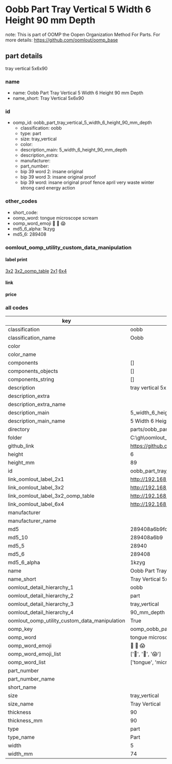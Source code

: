 # Oobb Part Tray Vertical 5 Width 6 Height 90 mm Depth  

note: This is part of OOMP the Oopen Organization Method For Parts. For more details: https://github.com/oomlout/oomp_base

##  part details
  



tray vertical 5x6x90



### name
* name: Oobb Part Tray Vertical 5 Width 6 Height 90 mm Depth
* name_short: Tray Vertical 5x6x90 
### id
* oomp_id: oobb_part_tray_vertical_5_width_6_height_90_mm_depth
  * classification: oobb
  * type: part
  * size: tray_vertical
  * color: 
  * description_main: 5_width_6_height_90_mm_depth
  * description_extra: 
  * manufacturer: 
  * part_number: 
  * bip 39 word 2: insane original
  * bip 39 word 3: insane original proof
  * bip 39 word: insane original proof fence april very waste winter strong card energy action

### other_codes
* short_code: 
* oomp_word: tongue microscope scream
* oomp_word_emoji :tongue: :microscope: :scream:
* md5_6_alpha: 1kzyg
* md5_6: 289408






### oomlout_oomp_utility_custom_data_manipulation
#### label print
[3x2](http://192.168.1.245:1112/?label=oomp%201kzyg)
[3x2_oomp_table](http://192.168.1.108:1112/?label=oomp%201kzyg)
[2x1](http://192.168.1.242:1112/?label=oomp%201kzyg)
[6x4](http://192.168.1.55:1112/?label=oomp%201kzyg)    

#### link

                              

#### price







### all codes 
| key | value |  
| --- | --- |  
| classification | oobb |  
| classification_name | Oobb |  
| color |  |  
| color_name |  |  
| components | [] |  
| components_objects | [] |  
| components_string | [] |  
| description | tray vertical 5x6x90 |  
| description_extra |  |  
| description_extra_name |  |  
| description_main | 5_width_6_height_90_mm_depth |  
| description_main_name | 5 Width 6 Height 90 mm Depth |  
| directory | parts/oobb_part_tray_vertical_5_width_6_height_90_mm_depth |  
| folder | C:\gh\oomlout_oobb_version_4_generated_parts\parts\oobb_part_tray_vertical_5_width_6_height_90_mm_depth |  
| github_link | https://github.com/oomlout/oomlout_oomp_part_src/tree/main/parts/oobb_part_tray_vertical_5_width_6_height_90_mm_depth |  
| height | 6 |  
| height_mm | 89 |  
| id | oobb_part_tray_vertical_5_width_6_height_90_mm_depth |  
| link_oomlout_label_2x1 | http://192.168.1.242:1112/?label=oomp%201kzyg |  
| link_oomlout_label_3x2 | http://192.168.1.245:1112/?label=oomp%201kzyg |  
| link_oomlout_label_3x2_oomp_table | http://192.168.1.108:1112/?label=oomp%201kzyg |  
| link_oomlout_label_6x4 | http://192.168.1.55:1112/?label=oomp%201kzyg |  
| manufacturer |  |  
| manufacturer_name |  |  
| md5 | 289408a6b9fc1ef7cb85755158a72ba7 |  
| md5_10 | 289408a6b9 |  
| md5_5 | 28940 |  
| md5_6 | 289408 |  
| md5_6_alpha | 1kzyg |  
| name | Oobb Part Tray Vertical 5 Width 6 Height 90 mm Depth |  
| name_short | Tray Vertical 5x6x90  |  
| oomlout_detail_hierarchy_1 | oobb |  
| oomlout_detail_hierarchy_2 | part |  
| oomlout_detail_hierarchy_3 | tray_vertical |  
| oomlout_detail_hierarchy_4 | 90_mm_depth |  
| oomlout_oomp_utility_custom_data_manipulation | True |  
| oomp_key | oomp_oobb_part_tray_vertical_5_width_6_height_90_mm_depth |  
| oomp_word | tongue microscope scream |  
| oomp_word_emoji | :tongue: :microscope: :scream: |  
| oomp_word_emoji_list | [':tongue:', ':microscope:', ':scream:'] |  
| oomp_word_list | ['tongue', 'microscope', 'scream'] |  
| part_number |  |  
| part_number_name |  |  
| short_name |  |  
| size | tray_vertical |  
| size_name | Tray Vertical |  
| thickness | 90 |  
| thickness_mm | 90 |  
| type | part |  
| type_name | Part |  
| width | 5 |  
| width_mm | 74 |  
